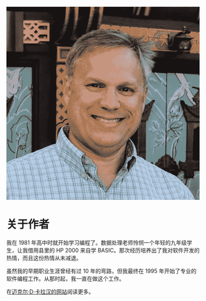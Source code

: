 ![Michael D Callaghan](img/ata_image.jpg)

# 关于作者

我在 1981 年高中时就开始学习编程了。数据处理老师怜悯一个年轻的九年级学生，让我借用县里的 HP 2000 来自学 BASIC。那次经历培养出了我对软件开发的热情，而且这份热情从未减退。

虽然我的早期职业生涯曾经有过 10 年的弯路，但我最终在 1995 年开始了专业的软件编程工作。从那时起，我一直在做这个工作。

在[迈克尔·D·卡拉汉的网站](https://walkingriver.com)阅读更多。
